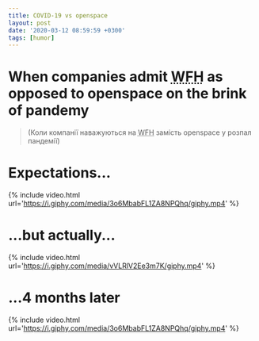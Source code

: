 ```yaml
---
title: COVID-19 vs openspace
layout: post
date: '2020-03-12 08:59:59 +0300'
tags: [humor]
---
```


# When companies admit <abbr title="Work from Home">WFH</abbr> as opposed to openspace on the brink of pandemy
> (Коли компанії наважуються на <abbr title="Робота з дому">WFH</abbr> замість openspace у розпал пандемії)

# Expectations...
{% include video.html url='https://i.giphy.com/media/3o6MbabFL1ZA8NPQhq/giphy.mp4' %}
# ...but actually...
{% include video.html url='https://i.giphy.com/media/vVLRlV2Ee3m7K/giphy.mp4' %}
# ...4 months later
{% include video.html url='https://i.giphy.com/media/3o6MbabFL1ZA8NPQhq/giphy.mp4' %}